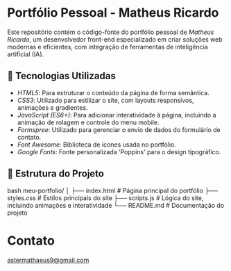 # Portfólio Pessoal - Matheus Ricardo

Este repositório contém o código-fonte do portfólio pessoal de *Matheus Ricardo*, um desenvolvedor front-end especializado em criar soluções web modernas e eficientes, com integração de ferramentas de inteligência artificial (IA).

## 🚀 Tecnologias Utilizadas

- *HTML5*: Para estruturar o conteúdo da página de forma semântica.
- *CSS3*: Utilizado para estilizar o site, com layouts responsivos, animações e gradientes.
- *JavaScript (ES6+)*: Para adicionar interatividade à página, incluindo a animação de rolagem e controle do menu mobile.
- *Formspree*: Utilizado para gerenciar o envio de dados do formulário de contato.
- *Font Awesome*: Biblioteca de ícones usada no portfólio.
- *Google Fonts*: Fonte personalizada 'Poppins' para o design tipográfico.

## 📂 Estrutura do Projeto

bash
meu-portfolio/
│
├── index.html           # Página principal do portfólio
├── styles.css           # Estilos principais do site
├── scripts.js           # Lógica do site, incluindo animações e interatividade
└── README.md            # Documentação do projeto

# Contato

astermathaeus9@gmail.com 

